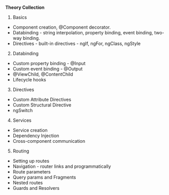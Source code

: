 **Theory Collection**
1. Basics
  - Component creation, @Component decorator.
  - Databinding - string interpolation, property binding, event binding, two-way binding.
  - Directives - built-in directives - ngIf, ngFor, ngClass, ngStyle
2. Databinding
  - Custom property binding - @Input
  - Custom event binding - @Output
  - @ViewChild, @ContentChild
  - Lifecycle hooks
3. Directives
  - Custom Attribute Directives
  - Custom Structural Directive
  - ngSwitch
4. Services
  - Service creation
  - Dependency Injection
  - Cross-component communication
5. Routing
  - Setting up routes
  - Navigation - router links and programmatically
  - Route parameters
  - Query params and Fragments
  - Nested routes
  - Guards and Resolvers
